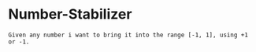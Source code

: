 # Number-Stabilizer
    Given any number i want to bring it into the range [-1, 1], using +1 or -1.
